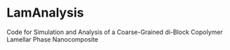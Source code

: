 # LamAnalysis
Code for Simulation and Analysis of a Coarse-Grained di-Block Copolymer Lamellar Phase Nanocomposite
